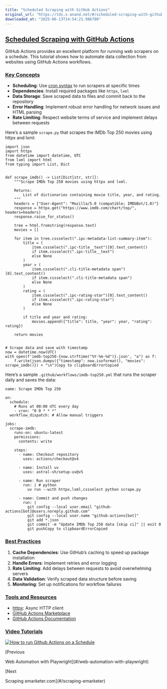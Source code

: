 ```yaml
---
title: "Scheduled Scraping with GitHub Actions"
original_url: "https://tds.s-anand.net/#/scheduled-scraping-with-github-actions?id=video-tutorials"
downloaded_at: "2025-06-13T14:54:21.986780"
---
```


[Scheduled Scraping with GitHub Actions](#/scheduled-scraping-with-github-actions?id=scheduled-scraping-with-github-actions)
----------------------------------------------------------------------------------------------------------------------------

GitHub Actions provides an excellent platform for running web scrapers on a schedule. This tutorial shows how to automate data collection from websites using GitHub Actions workflows.

### [Key Concepts](#/scheduled-scraping-with-github-actions?id=key-concepts)

* **Scheduling**: Use [cron syntax](https://docs.github.com/en/actions/using-workflows/events-that-trigger-workflows#schedule) to run scrapers at specific times
* **Dependencies**: Install required packages like `httpx`, `lxml`
* **Data Storage**: Save scraped data to files and commit back to the repository
* **Error Handling**: Implement robust error handling for network issues and HTML parsing
* **Rate Limiting**: Respect website terms of service and implement delays between requests

Here’s a sample `scrape.py` that scrapes the IMDb Top 250 movies using httpx and lxml:

```
import json
import httpx
from datetime import datetime, UTC
from lxml import html
from typing import List, Dict


def scrape_imdb() -> List[Dict[str, str]]:
    """Scrape IMDb Top 250 movies using httpx and lxml.

    Returns:
        List of dictionaries containing movie title, year, and rating.
    """
    headers = {"User-Agent": "Mozilla/5.0 (compatible; IMDbBot/1.0)"}
    response = httpx.get("https://www.imdb.com/chart/top/", headers=headers)
    response.raise_for_status()

    tree = html.fromstring(response.text)
    movies = []

    for item in tree.cssselect(".ipc-metadata-list-summary-item"):
        title = (
            item.cssselect(".ipc-title__text")[0].text_content()
            if item.cssselect(".ipc-title__text")
            else None
        )
        year = (
            item.cssselect(".cli-title-metadata span")[0].text_content()
            if item.cssselect(".cli-title-metadata span")
            else None
        )
        rating = (
            item.cssselect(".ipc-rating-star")[0].text_content()
            if item.cssselect(".ipc-rating-star")
            else None
        )

        if title and year and rating:
            movies.append({"title": title, "year": year, "rating": rating})

    return movies


# Scrape data and save with timestamp
now = datetime.now(UTC)
with open(f'imdb-top250-{now.strftime("%Y-%m-%d")}.json', "a") as f:
    f.write(json.dumps({"timestamp": now.isoformat(), "movies": scrape_imdb()}) + "\n")Copy to clipboardErrorCopied
```

Here’s a sample `.github/workflows/imdb-top250.yml` that runs the scraper daily and saves the data:

```
name: Scrape IMDb Top 250

on:
  schedule:
    # Runs at 00:00 UTC every day
    - cron: "0 0 * * *"
  workflow_dispatch: # Allow manual triggers

jobs:
  scrape-imdb:
    runs-on: ubuntu-latest
    permissions:
      contents: write

    steps:
      - name: Checkout repository
        uses: actions/checkout@v4

      - name: Install uv
        uses: astral-sh/setup-uv@v5

      - name: Run scraper
        run: | # python
          uv run --with httpx,lxml,cssselect python scrape.py

      - name: Commit and push changes
        run: |
          git config --local user.email "github-actions[bot]@users.noreply.github.com"
          git config --local user.name "github-actions[bot]"
          git add *.json
          git commit -m "Update IMDb Top 250 data [skip ci]" || exit 0
          git pushCopy to clipboardErrorCopied
```

### [Best Practices](#/scheduled-scraping-with-github-actions?id=best-practices)

1. **Cache Dependencies**: Use GitHub’s caching to speed up package installation
2. **Handle Errors**: Implement retries and error logging
3. **Rate Limiting**: Add delays between requests to avoid overwhelming servers
4. **Data Validation**: Verify scraped data structure before saving
5. **Monitoring**: Set up notifications for workflow failures

### [Tools and Resources](#/scheduled-scraping-with-github-actions?id=tools-and-resources)

* [httpx](https://www.python-httpx.org/): Async HTTP client
* [GitHub Actions Marketplace](https://github.com/marketplace?type=actions)
* [GitHub Actions Documentation](https://docs.github.com/en/actions)

### [Video Tutorials](#/scheduled-scraping-with-github-actions?id=video-tutorials)

[![How to run Github Actions on a Schedule](https://i.ytimg.com/vi_webp/eJG86J200nM/sddefault.webp)](https://youtu.be/eJG86J200nM)

[Previous

Web Automation with Playwright](#/web-automation-with-playwright)

[Next

Scraping emarketer.com](#/scraping-emarketer)